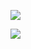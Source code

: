 ![](https://ws3.sinaimg.cn/large/006tKfTcly1g0ji8ctcb6j30wc0ls43m.jpg)

![](http://ww1.sinaimg.cn/large/006tNc79ly1g3ygtf062cj30g20i2whb.jpg)

